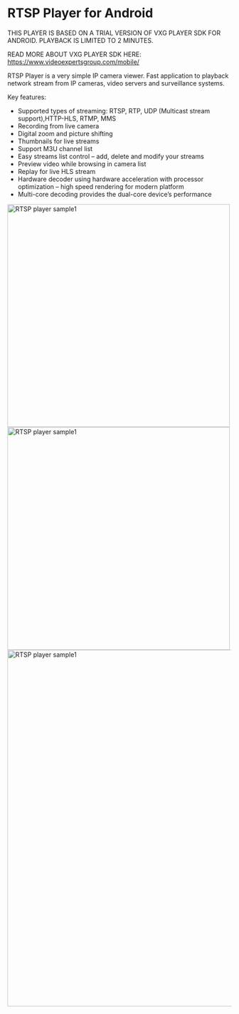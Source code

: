 # RTSP Player for Android
  
  THIS PLAYER IS BASED ON A TRIAL VERSION OF VXG PLAYER SDK FOR ANDROID. PLAYBACK IS LIMITED TO 2 MINUTES.

  READ MORE ABOUT VXG PLAYER SDK HERE: https://www.videoexpertsgroup.com/mobile/
  
  RTSP Player is a very simple IP camera viewer.
  Fast application to playback network stream from IP cameras, video servers and surveillance systems. 

  Key features: 
*  Supported types of streaming: RTSP, RTP, UDP (Multicast stream support),HTTP-HLS, RTMP, MMS
* Recording from live camera
*  Digital zoom and picture shifting 
*  Thumbnails for live streams
*  Support M3U channel list
*  Easy streams list control – add, delete and modify your streams
*  Preview video while browsing in camera list 
*  Replay for live HLS stream
*  Hardware decoder using hardware acceleration with processor optimization – high speed rendering for modern platform
*  Multi-core decoding provides the dual-core device’s performance 


<img src="http://www.videoexpertsgroup.com/git/sample1.png" alt="RTSP player sample1" width="500">

<img src="http://www.videoexpertsgroup.com/git/sample2.png" alt="RTSP player sample1" width="500">

<img src="http://www.videoexpertsgroup.com/git/sample4.png" alt="RTSP player sample1" width="800">
